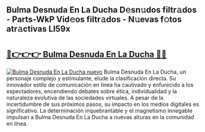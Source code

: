 ## Bulma Desnuda En La Ducha D𝚎sn𝚞dos filtr𝚊dos - Parts-WkP Vid𝚎os filtr𝚊dos - N𝚞evas f𝚘tos atr𝚊ctivas LI59x

# <h2><a href="http://mb1s4n.tromn.icu/?c=Bulma+Desnuda+En+La+Ducha">🔗👉👉👉 Bulma Desnuda En La Ducha 🔗🔗</a></h2>

[![Bulma Desnuda En La Ducha nuevo](https://i.imgur.com/pEAQMta.gif)](http://mb1s4n.tromn.icu/?c=Bulma+Desnuda+En+La+Ducha)
Bulma Desnuda En La Ducha, un personaje complejo y estimulante, elude la clasificación directa. Su innovador estilo de comunicación en línea ha cautivado y enfurecido a los espectadores, encendiendo debates sobre ética, individualidad y la naturaleza evolutiva de las sociedades virtuales. A pesar de la incertidumbre de sus próximos pasos, su impacto en los medios digitales es significativo. La determinación inquebrantable y el magnetismo innegable impulsan a Bulma Desnuda En La Ducha a nuevas alturas en la comunidad en línea.

